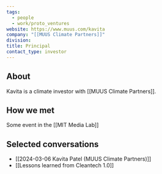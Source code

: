 ```yaml
---
tags:
  - people
  - work/proto_ventures
website: https://www.muus.com/kavita
company: "[[MUUS Climate Partners]]"
division: 
title: Principal
contact_type: investor
---
```

## About
Kavita is a climate investor with [[MUUS Climate Partners]].

## How we met
Some event in the [[MIT Media Lab]]

## Selected conversations
- [[2024-03-06 Kavita Patel (MUUS Climate Partners)]]
- [[Lessons learned from Cleantech 1.0]]